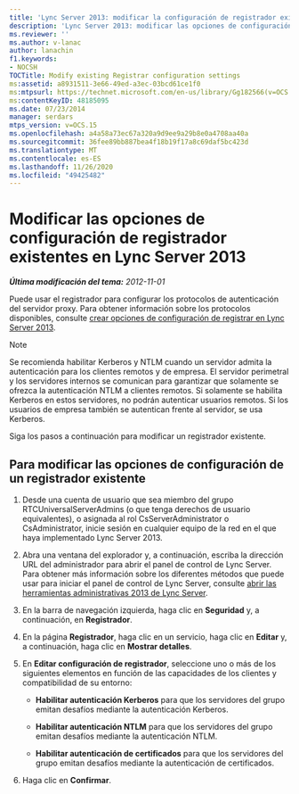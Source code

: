 ```yaml
---
title: 'Lync Server 2013: modificar la configuración de registrador existente'
description: 'Lync Server 2013: modificar las opciones de configuración existentes del registrador.'
ms.reviewer: ''
ms.author: v-lanac
author: lanachin
f1.keywords:
- NOCSH
TOCTitle: Modify existing Registrar configuration settings
ms:assetid: a8931511-3e66-49ed-a3ec-03bcd61ce1f0
ms:mtpsurl: https://technet.microsoft.com/en-us/library/Gg182566(v=OCS.15)
ms:contentKeyID: 48185095
ms.date: 07/23/2014
manager: serdars
mtps_version: v=OCS.15
ms.openlocfilehash: a4a58a73ec67a320a9d9ee9a29b8e0a4708aa40a
ms.sourcegitcommit: 36fee89bb887bea4f18b19f17a8c69daf5bc423d
ms.translationtype: MT
ms.contentlocale: es-ES
ms.lasthandoff: 11/26/2020
ms.locfileid: "49425482"
---
```

# <a name="modify-existing-registrar-configuration-settings-in-lync-server-2013"></a>Modificar las opciones de configuración de registrador existentes en Lync Server 2013

<div data-xmlns="http://www.w3.org/1999/xhtml">

<div class="topic" data-xmlns="http://www.w3.org/1999/xhtml" data-msxsl="urn:schemas-microsoft-com:xslt" data-cs="https://msdn.microsoft.com/">

<div data-asp="https://msdn2.microsoft.com/asp">



</div>

<div id="mainSection">

<div id="mainBody">

<span> </span>

_**Última modificación del tema:** 2012-11-01_

Puede usar el registrador para configurar los protocolos de autenticación del servidor proxy. Para obtener información sobre los protocolos disponibles, consulte [crear opciones de configuración de registrar en Lync Server 2013](lync-server-2013-create-registrar-configuration-settings.md).

<div>


> [!NOTE]  
> Se recomienda habilitar Kerberos y NTLM cuando un servidor admita la autenticación para los clientes remotos y de empresa. El servidor perimetral y los servidores internos se comunican para garantizar que solamente se ofrezca la autenticación NTLM a clientes remotos. Si solamente se habilita Kerberos en estos servidores, no podrán autenticar usuarios remotos. Si los usuarios de empresa también se autentican frente al servidor, se usa Kerberos.



</div>

Siga los pasos a continuación para modificar un registrador existente.

<div>

## <a name="to-modify-existing-registrar-configuration-settings"></a>Para modificar las opciones de configuración de un registrador existente

1.  Desde una cuenta de usuario que sea miembro del grupo RTCUniversalServerAdmins (o que tenga derechos de usuario equivalentes), o asignada al rol CsServerAdministrator o CsAdministrator, inicie sesión en cualquier equipo de la red en el que haya implementado Lync Server 2013.

2.  Abra una ventana del explorador y, a continuación, escriba la dirección URL del administrador para abrir el panel de control de Lync Server. Para obtener más información sobre los diferentes métodos que puede usar para iniciar el panel de control de Lync Server, consulte [abrir las herramientas administrativas 2013 de Lync Server](lync-server-2013-open-lync-server-administrative-tools.md).

3.  En la barra de navegación izquierda, haga clic en **Seguridad** y, a continuación, en **Registrador**.

4.  En la página **Registrador**, haga clic en un servicio, haga clic en **Editar** y, a continuación, haga clic en **Mostrar detalles**.

5.  En **Editar configuración de registrador**, seleccione uno o más de los siguientes elementos en función de las capacidades de los clientes y compatibilidad de su entorno:
    
      - **Habilitar autenticación Kerberos** para que los servidores del grupo emitan desafíos mediante la autenticación Kerberos.
    
      - **Habilitar autenticación NTLM** para que los servidores del grupo emitan desafíos mediante la autenticación NTLM.
    
      - **Habilitar autenticación de certificados** para que los servidores del grupo emitan desafíos mediante la autenticación de certificados.

6.  Haga clic en **Confirmar**.

</div>

</div>

<span> </span>

</div>

</div>

</div>

